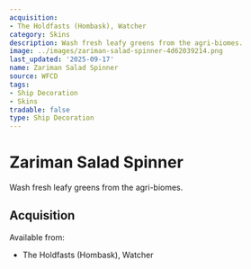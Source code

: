 ```yaml
---
acquisition:
- The Holdfasts (Hombask), Watcher
category: Skins
description: Wash fresh leafy greens from the agri-biomes.
image: ../images/zariman-salad-spinner-4d62039214.png
last_updated: '2025-09-17'
name: Zariman Salad Spinner
source: WFCD
tags:
- Ship Decoration
- Skins
tradable: false
type: Ship Decoration
---
```


# Zariman Salad Spinner

Wash fresh leafy greens from the agri-biomes.

## Acquisition

Available from:
- The Holdfasts (Hombask), Watcher

